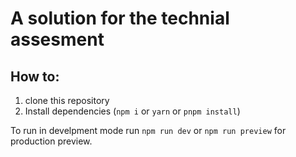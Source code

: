 # A solution for the technial assesment

## How to:

1. clone this repository
2. Install dependencies (`npm i` or `yarn` or `pnpm install`)

To run in develpment mode run `npm run dev` or `npm run preview` for production preview.
